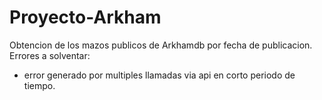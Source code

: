 # Proyecto-Arkham

Obtencion de los mazos publicos de Arkhamdb por fecha de publicacion. 
Errores a solventar:
  - error generado por multiples llamadas via api en corto periodo de tiempo.
